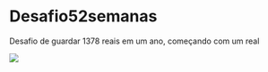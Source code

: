 # Desafio52semanas
Desafio de guardar 1378 reais em um ano, começando com um real 

<img src = "https://www.google.com/url?sa=i&url=https%3A%2F%2Fveja.abril.com.br%2Feconomia%2Fuso-de-dinheiro-no-comercio-cai-mas-ainda-responde-por-52-dos-pagamentos%2F&psig=AOvVaw1ZjDiKr5RbLZXjf_ZTMTZ5&ust=1629343329871000&source=images&cd=vfe&ved=0CAsQjRxqFwoTCLj2mYXPufICFQAAAAAdAAAAABAD" />

